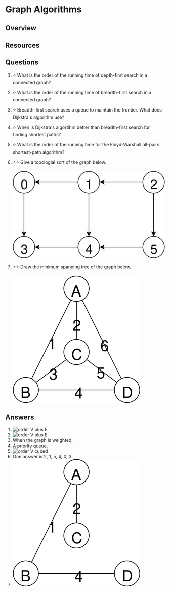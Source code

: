 # Graph Algorithms
## Overview
## Resources
## Questions
1. :star: What is the order of the running time of depth-first search in a connected graph?
1. :star: What is the order of the running time of breadth-first search in a connected graph?
1. :star: Breadth-first search uses a queue to maintain the frontier. What does Dijkstra's algorithm use?
1. :star: When is Dijkstra's algortihm better than breadth-first search for finding shortest paths?
1. :star: What is the order of the running time for the Floyd-Warshall all-pairs shortest-path algorithm?
1. :star::star: Give a topologial sort of the graph below.

    ![There are 6 vertices. 0 points to 3, 1 to 0 and 4, 2 to 1 and 5, 4 to 3, and 5 to 4.](toposort.svg)
1. :star::star: Draw the minimum spanning tree of the graph below.

    ![There are 4 vertices, labeled A through D. The weight along the edge AB is 1, AC is 2, AD is 6, BC is 3, BD is 4, and CD is 5.](mst.svg)
    
## Answers
1. ![order V plus E](https://latex.codecogs.com/svg.latex?\Theta(V+E))
1. ![order V plus E](https://latex.codecogs.com/svg.latex?\Theta(V+E))
1. When the graph is weighted.
1. A priority queue.
1. ![order V cubed](https://latex.codecogs.com/svg.latex?\Theta(V^3))
1. One answer is 2, 1, 5, 4, 0, 3.
1.
    ![The edges of weights 1, 2, and 4 are included.](mst_solved.svg)
